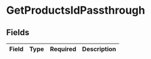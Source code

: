 # GetProductsIdPassthrough


## Fields

| Field       | Type        | Required    | Description |
| ----------- | ----------- | ----------- | ----------- |